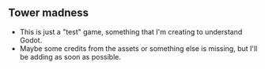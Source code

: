 ## Tower madness
- This is just a "test" game, something that I'm creating to understand Godot.
- Maybe some credits from the assets or something else is missing, but I'll be adding as soon as possible.
